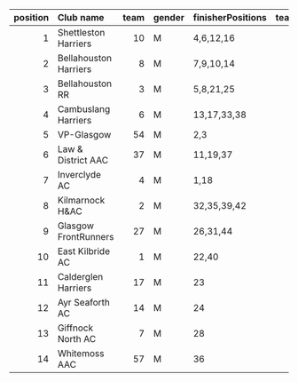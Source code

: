 |   position | Club name             |   team | gender   | finisherPositions   |   teamPoints |   penaltyPoints |   totalPoints |   totalFinishers | Website                                    |
|-----------:|:----------------------|-------:|:---------|:--------------------|-------------:|----------------:|--------------:|-----------------:|:-------------------------------------------|
|          1 | Shettleston Harriers  |     10 | M        | 4,6,12,16           |           38 |               0 |            38 |                6 | http://shettlestonharriers.org.uk/         |
|          2 | Bellahouston Harriers |      8 | M        | 7,9,10,14           |           40 |               0 |            40 |                8 | http://www.bellahoustonharriers.co.uk/     |
|          3 | Bellahouston RR       |      3 | M        | 5,8,21,25           |           59 |               0 |            59 |                6 | https://www.bellahoustonroadrunners.co.uk/ |
|          4 | Cambuslang Harriers   |      6 | M        | 13,17,33,38         |          101 |               0 |           101 |                4 | https://cambuslangharriers.org/            |
|          5 | VP-Glasgow            |     54 | M        | 2,3                 |            5 |             108 |           113 |                2 | https://www.vp-glasgow.com                 |
|          6 | Law & District AAC    |     37 | M        | 11,19,37            |           67 |              54 |           121 |                3 | http://www.lawaac.co.uk/                   |
|          7 | Inverclyde AC         |      4 | M        | 1,18                |           19 |             108 |           127 |                2 | https://www.inverclydeac.org/              |
|          8 | Kilmarnock H&AC       |      2 | M        | 32,35,39,42         |          148 |               0 |           148 |                4 | http://www.kilmarnockharriers.com/         |
|          9 | Glasgow FrontRunners  |     27 | M        | 26,31,44            |          101 |              54 |           155 |                3 | https://www.glasgowfrontrunners.org/       |
|         10 | East Kilbride AC      |      1 | M        | 22,40               |           62 |             108 |           170 |                2 | http://www.ekac.org.uk/                    |
|         11 | Calderglen Harriers   |     17 | M        | 23                  |           23 |             162 |           185 |                1 | http://www.calderglenharriers.org.uk/      |
|         12 | Ayr Seaforth AC       |     14 | M        | 24                  |           24 |             162 |           186 |                1 | https://www.ayrseaforth.co.uk/             |
|         13 | Giffnock North AC     |      7 | M        | 28                  |           28 |             162 |           190 |                1 | https://www.giffnocknorth.co.uk/           |
|         14 | Whitemoss AAC         |     57 | M        | 36                  |           36 |             162 |           198 |                1 | https://whitemossaac.co.uk/                |